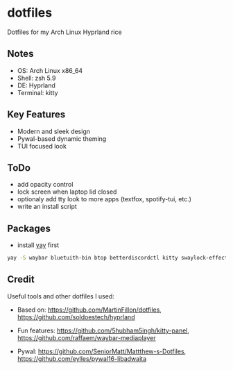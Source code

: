# dotfiles

Dotfiles for my Arch Linux Hyprland rice

## Notes

- OS: Arch Linux x86_64
- Shell: zsh 5.9
- DE: Hyprland
- Terminal: kitty

## Key Features

- Modern and sleek design
- Pywal-based dynamic theming
- TUI focused look

## ToDo

- add opacity control
- lock screen when laptop lid closed
- optionaly add tty look to more apps (textfox, spotify-tui, etc.)
- write an install script

## Packages

- install [yay](https://github.com/Jguer/yay?tab=readme-ov-file#installation) first

```bash
yay -S waybar bluetuith-bin btop betterdiscordctl kitty swaylock-effects spicetify hyprpaper wofi dunst catppuccin-gtk-theme-mocha cliphist firefox discord spotify obsidian vscodium-bin thunar pamixer playerctl brightnessctl hyprshot zsh pipewire pipewire-pulse pipewire-audio libreoffice-extension-texmaths libreoffice-fresh noto-fonts noto-fonts-cjk noto-fonts-emoji kvantummanager qt5-wayland qt6-wayland swayidle batsignal adw-gtk-theme gradience python-pywal16 waypaper yazi wiremix
```

## Credit

Useful tools and other dotfiles I used:

- Based on: https://github.com/MartinFillon/dotfiles, https://github.com/soldoestech/hyprland

- Fun features: https://github.com/5hubham5ingh/kitty-panel, https://github.com/raffaem/waybar-mediaplayer

- Pywal: https://github.com/SeniorMatt/Mattthew-s-Dotfiles, https://github.com/eylles/pywal16-libadwaita
